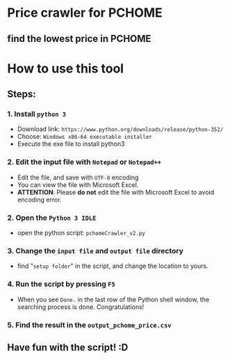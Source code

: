 # Price crawler for PCHOME
## find the lowest price in PCHOME


# How to use this tool
## Steps:

### 1. Install `python 3`
- Download link: `https://www.python.org/downloads/release/python-352/`
- Choose:  `Windows x86-64 executable installer`
- Execute the exe file to install python3

### 2. Edit the input file with `Notepad` or `Notepad++`
- Edit the file, and save with `UTF-8` encoding
- You can view the file with Microsoft Excel.
- **ATTENTION**: Please **do not** edit the file with Microsoft Excel to avoid encoding error.


### 2. Open the `Python 3 IDLE`
- open the python script: `pchomeCrawler_v2.py`

### 3. Change the `input file` and `output file` directory
- find "`setup folder`" in the script, and change the location to yours.

### 4. Run the script by pressing `F5`
- When you see `Done.` in the last row of the Python shell window, the searching process is done. Congratulations!

### 5. Find the result in the `output_pchome_price.csv`




## Have fun with the script! :D
